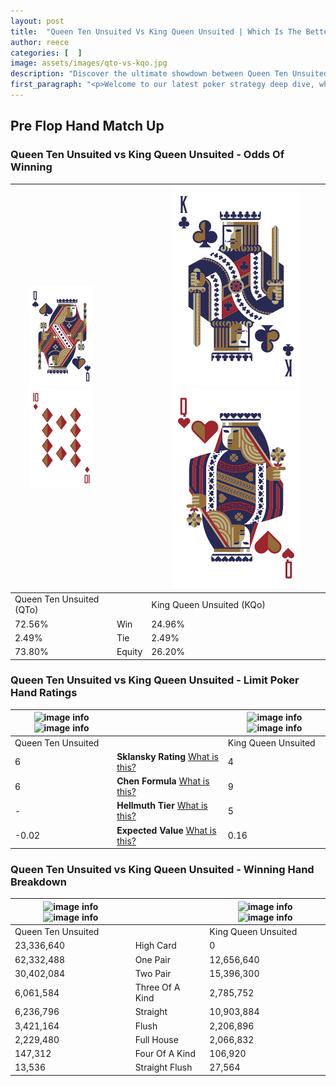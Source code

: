 ```yaml
---
layout: post
title:  "Queen Ten Unsuited Vs King Queen Unsuited | Which Is The Better Hand In Poker? A Complete Guide"
author: reece
categories: [  ]
image: assets/images/qto-vs-kqo.jpg
description: "Discover the ultimate showdown between Queen Ten Unsuited and King Queen Unsuited in poker! Uncover the odds, strategies, and scenarios where one hand triumphs over the other. Get ready to up your poker game with this thrilling analysis."
first_paragraph: "<p>Welcome to our latest poker strategy deep dive, where we're pitting two distinct hands against each other in a high-stakes showdown: Queen Ten Unsuited vs King Queen Unsuited.</p><p>In the dynamic world of poker, every decision counts, and knowing which hand holds the upper hand is key to your success at the table.</p><p>In this article, we'll dissect these two hands, explore the scenarios where one dominates the other, and equip you with the knowledge to make strategic choices that can tip the odds in your favor.</p><p>Get ready to unravel the intriguing dynamics of these poker hands and elevate your game to new heights.</p>"
---
```




[comment]: # (sp0)

## Pre Flop Hand Match Up

<div class="table hand-ratings" markdown="1"> 



### Queen Ten Unsuited vs King Queen Unsuited - Odds Of Winning


    
| ![image info](assets/images/hand1/Q.png) ![image info](assets/images/hand1/to.png) |  | ![image info](assets/images/hand2/K.png) ![image info](assets/images/hand2/qo.png) |
| -------- | -------- | -------- |
| Queen Ten Unsuited (QTo) |  | King Queen Unsuited (KQo) |
| 72.56% | Win | 24.96% |
| 2.49% | Tie | 2.49% |
| 73.80% | Equity | 26.20% |




[comment]: # (sp1)



### Queen Ten Unsuited vs King Queen Unsuited - Limit Poker Hand Ratings


    
| ![image info](https://www.riverpairs.com/assets/images/hand1/Q.png) ![image info](https://www.riverpairs.com/assets/images/hand1/to.png) |  | ![image info](https://www.riverpairs.com/assets/images/hand2/K.png) ![image info](https://www.riverpairs.com/assets/images/hand2/qo.png) |
| -------- | -------- | -------- |
| Queen Ten Unsuited |  | King Queen Unsuited |
| 6 | **Sklansky Rating** [What is this?](/sklansky-rating-explained) | 4 |
| 6 | **Chen Formula** [What is this?](/chen-formula-explained) | 9 |
| - | **Hellmuth Tier** [What is this?](/Hellmuth-tier-explained) | 5 |
| -0.02 | **Expected Value** [What is this?](/expected-value-explained) | 0.16 |




[comment]: # (sp2)



### Queen Ten Unsuited vs King Queen Unsuited - Winning Hand Breakdown


    
| ![image info](https://www.riverpairs.com/assets/images/hand1/Q.png) ![image info](https://www.riverpairs.com/assets/images/hand1/to.png) |  | ![image info](https://www.riverpairs.com/assets/images/hand2/K.png) ![image info](https://www.riverpairs.com/assets/images/hand2/qo.png) |
| -------- | -------- | -------- |
| Queen Ten Unsuited |  | King Queen Unsuited |
| 23,336,640 | High Card | 0 |
| 62,332,488 | One Pair | 12,656,640 |
| 30,402,084 | Two Pair | 15,396,300 |
| 6,061,584 | Three Of A Kind | 2,785,752 |
| 6,236,796 | Straight | 10,903,884 |
| 3,421,164 | Flush | 2,206,896 |
| 2,229,480 | Full House | 2,066,832 |
| 147,312 | Four Of A Kind | 106,920 |
| 13,536 | Straight Flush | 27,564 |




[comment]: # (sp3)



</div>

[comment]: # (sp4)



[comment]: # (sp5)

